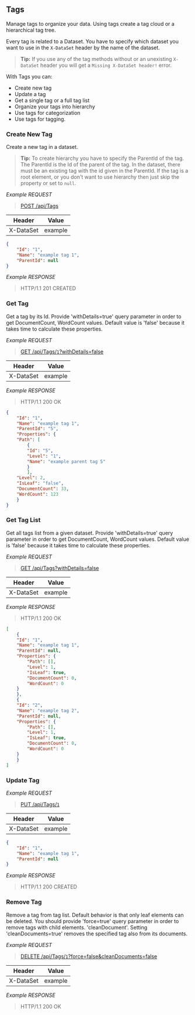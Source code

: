 ## Tags

Manage tags to organize your data. Using tags create a tag cloud or a hierarchical tag tree.

Every tag is related to a Dataset. You have to specify which dataset you want to use in the `X-DataSet` header by the name of the dataset.

> **Tip:** If you use any of the tag methods without or an unexisting `X-DataSet` header you will get a `Missing X-DataSet header!` error.

With Tags you can:
* Create new tag
* Update a tag
* Get a single tag or a full tag list
* Organize your tags into hierarchy
* Use tags for categorization
* Use tags for tagging.

### Create New Tag

Create a new tag in a dataset.

>**Tip:** To create hierarchy you have to specify the ParentId of the tag. The ParentId is the Id of the parent of the tag. In the dataset, there must be an existing tag with the id given in the ParentId. If the tag is a root element, or you don't want to use hierarchy then just skip the property or set to `null`.

*Example REQUEST*
> [POST /api/Tags](#operation--api-Tags-post)
>
Header   |Value
---------|---
X-DataSet|example
```JSON
{
    "Id": "1",
    "Name": "example tag 1",
    "ParentId": null
}
```

*Example RESPONSE*
> HTTP/1.1 201 CREATED


### Get Tag
Get a tag by its Id. Provide 'withDetails=true' query parameter in order to get DocumentCount, WordCount values. Default value is 'false' because it takes time to calculate these properties.

*Example REQUEST*
> [GET /api/Tags/`1`?withDetails=false](#operation--api-Tags-get)
>
Header   |Value
---------|---
X-DataSet|example
    
*Example RESPONSE*
> HTTP/1.1 200 OK
```JSON
{
    "Id": "1",
    "Name": "example tag 1",
    "ParentId": "5",
    "Properties": {
    "Path": [
        {
        "Id": "5",
        "Level": "1",
        "Name": "example parent tag 5"
        }
        ],
    "Level": 2,
    "IsLeaf": "false",
    "DocumentCount": 33,
    "WordCount": 123
    }
}
```

### Get Tag List
Get all tags list from a given dataset. Provide 'withDetails=true' query parameter in order to get DocumentCount, WordCount values. Default value is 'false' because it takes time to calculate these properties.

*Example REQUEST*
> [GET /api/Tags?withDetails=false](#operation--api-Tags-get)
>
Header   |Value
---------|---
X-DataSet|example

*Example RESPONSE*
> HTTP/1.1 200 OK
```JSON
[
    {
    "Id": "1",
    "Name": "example tag 1",
    "ParentId": null,
    "Properties": {
        "Path": [],
        "Level": 1,
        "IsLeaf": true,
        "DocumentCount": 0,
        "WordCount": 0
    }
    },
    {
    "Id": "2",
    "Name": "example tag 2",
    "ParentId": null,
    "Properties": {
        "Path": [],
        "Level": 1,
        "IsLeaf": true,
        "DocumentCount": 0,
        "WordCount": 0
    }
    }
]
```

### Update Tag

*Example REQUEST*
> [PUT /api/Tags/`1`](#operation--api-Tags-put)
>
Header   |Value
---------|---
X-DataSet|example
```JSON
{
    "Id": "1",
    "Name": "example tag 1",
    "ParentId": null
}
```

*Example RESPONSE*
> HTTP/1.1 200 CREATED

### Remove Tag
Remove a tag from tag list. Default behavior is that only leaf elements can be deleted. You should provide 'force=true' query parameter in order to remove tags with child elements. 'cleanDocument'. Setting 'cleanDocuments=true' removes the specified tag also from its documents.

*Example REQUEST*
> [DELETE /api/Tags/`1`?force=false&cleanDocuments=false](#operation--api-Tags-delete)
>
Header   |Value
---------|---
X-DataSet|example

*Example RESPONSE*
> HTTP/1.1 200 OK